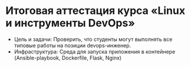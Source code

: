 # Итоговая аттестация курса «Linux и инструменты DevOps»
* Цель и задачи: Проверить, что студенты могут выполнять все типовые работы на позиции devops-инженер.
* Инфраструктура: Среда для запуска приложения в контейнере (Ansible-playbook, Dockerfile, Flask, Nginx)

